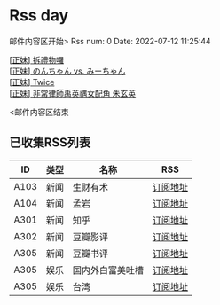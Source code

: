 # Rss day

邮件内容区开始>
Rss num: 0  Date: 2022-07-12 11:25:44 <br/>

<a href='https://www.ptt.cc/bbs/Beauty/M.1657595064.A.FD2.html'>[正妹] 拆禮物囉</a><br/>
<a href='https://www.ptt.cc/bbs/Beauty/M.1657591629.A.500.html'>[正妹] のんちゃん vs. みーちゃん</a><br/>
<a href='https://www.ptt.cc/bbs/Beauty/M.1657591280.A.355.html'>[正妹] Twice</a><br/>
<a href='https://www.ptt.cc/bbs/Beauty/M.1657588541.A.013.html'>[正妹] 非常律師禹英禑女配角 朱玄英</a><br/>


<邮件内容区结束

## 已收集RSS列表

| ID | 类型 | 名称  | RSS  |
| -- | -- | -- | -- | 
| A103  | 新闻 | 生财有术 | [订阅地址](https://scys.info/feed) |
| A104  | 新闻 | 孟岩  | [订阅地址](https://feedpress.me/wx-dreamytalks) |
| A301  | 新闻 | 知乎 | [订阅地址](https://www.zhihu.com/rss) |
| A302  | 新闻 | 豆瓣影评 | [订阅地址](https://www.douban.com/feed/review/movie) |
| A305  | 新闻 | 豆瓣书评 | [订阅地址](https://www.douban.com/feed/review/book) |
| A305  | 娱乐 | 国内外白富美吐槽 | [订阅地址](http://rsshub.v2fy.com:1200/weibo/user/5323541229) |
| A305  | 娱乐 | 台湾 | [订阅地址](https://www.ptt.cc/atom/beauty.xml) |
